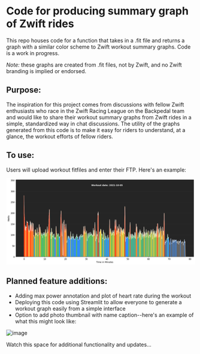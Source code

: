 # Code for producing summary graph of Zwift rides
This repo houses code for a function that takes in a .fit file and returns a graph with a similar color scheme to Zwift workout summary graphs.  Code is a work in progress.

_Note:_  these graphs are created from .fit files, not by Zwift, and no Zwift branding is implied or endorsed.  

## Purpose:
The inspiration for this project comes from discussions with fellow Zwift enthusiasts who race in the Zwift Racing League on the Backpedal team and would like to share their workout summary graphs from Zwift rides in a simple, standardized way in chat discussions.  The utility of the graphs generated from this code is to make it easy for riders to understand, at a glance, the workout efforts of fellow riders.

## To use:
Users will upload workout fitfiles and enter their FTP.  Here's an example:

![image](https://github.com/gdurante2019/graph-workout-streamlit/blob/main/example-graph-no-photo.png)



## Planned feature additions:
* Adding max power annotation and plot of heart rate during the workout
* Deploying this code using Streamlit to allow everyone to generate a workout graph easily from a simple interface
* Option to add photo thumbnail with name caption--here's an example of what this might look like:


![image](https://user-images.githubusercontent.com/46698605/138544965-b8c72825-1860-4d2f-9b5f-85c8e9563844.png)


Watch this space for additional functionality and updates...
